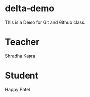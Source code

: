 # delta-demo
This is a Demo for Git and Github class.

# Teacher
Shradha Kapra 

# Student 
Happy Patel